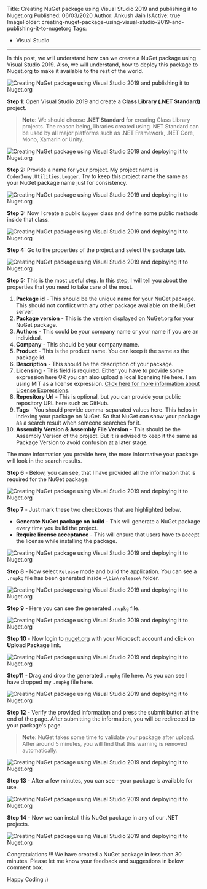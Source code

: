 Title: Creating NuGet package using Visual Studio 2019 and publishing it to Nuget.org
Published: 06/03/2020
Author: Ankush Jain
IsActive: true
ImageFolder: creating-nuget-package-using-visual-studio-2019-and-publishing-it-to-nugetorg
Tags:
  - Visual Studio
---
In this post, we will understand how can we create a NuGet package using Visual Studio 2019. Also, we will understand, how to deploy this package to Nuget.org to make it available to the rest of the world.

![Creating NuGet package using Visual Studio 2019 and publishing it to Nuget.org](/img/blogs/creating-nuget-package-using-visual-studio-2019-and-publishing-it-to-nugetorg/nuget.png)

**Step 1**: Open Visual Studio 2019 and create a **Class Library (.NET Standard)** project. 

> **Note:** We should choose **.NET Standard** for creating Class Library projects. The reason being, libraries created using .NET Standard can be used by all major platforms such as .NET Framework, .NET Core, Mono, Xamarin or Unity.

![Creating NuGet package using Visual Studio 2019 and deploying it to Nuget.org](/img/blogs/creating-nuget-package-using-visual-studio-2019-and-publishing-it-to-nugetorg/1-httpcreating-nuget-package-using-visual-studio-2019-and-deployin-it-to-nugetorg.png)

**Step 2:** Provide a name for your project. My project name is `CoderJony.Utilities.Logger`. Try to keep this project name the same as your NuGet package name just for consistency. 

![Creating NuGet package using Visual Studio 2019 and deploying it to Nuget.org](/img/blogs/creating-nuget-package-using-visual-studio-2019-and-publishing-it-to-nugetorg/2-httpcreating-nuget-package-using-visual-studio-2019-and-deployin-it-to-nugetorg.png)

**Step 3:** Now I create a public `Logger` class and define some public methods inside that class. 

![Creating NuGet package using Visual Studio 2019 and deploying it to Nuget.org](/img/blogs/creating-nuget-package-using-visual-studio-2019-and-publishing-it-to-nugetorg/3-httpcreating-nuget-package-using-visual-studio-2019-and-deployin-it-to-nugetorg.png)

**Step 4:** Go to the properties of the project and select the package tab. 

![Creating NuGet package using Visual Studio 2019 and deploying it to Nuget.org](/img/blogs/creating-nuget-package-using-visual-studio-2019-and-publishing-it-to-nugetorg/4-httpcreating-nuget-package-using-visual-studio-2019-and-deployin-it-to-nugetorg.png)

**Step 5:** This is the most useful step. In this step, I will tell you about the properties that you need to take care of the most.
1.  **Package id** - This should be the unique name for your NuGet package. This should not conflict with any other package available on the NuGet server.
2.  **Package version** - This is the version displayed on NuGet.org for your NuGet package.
3.  **Authors** - This could be your company name or your name if you are an individual.
4.  **Company** -  This should be your company name.
5.  **Product** - This is the product name. You can keep it the same as the package id.
6.  **Description** - This should be the description of your package.
7.  **Licensing** - This field is required. Either you have to provide some expression here OR you can also upload a local licensing file here. I am using MIT as a license expression. [Click here for more information about License Expressions](https://docs.microsoft.com/en-us/nuget/nuget-org/licenses.nuget.org#request).
8.  **Repository Url** - This is optional, but you can provide your public repository URL here such as GitHub.
9.  **Tags** - You should provide comma-separated values here. This helps in indexing your package on NuGet. So that NuGet can show your package as a search result when someone searches for it.
10.  **Assembly Version & Assembly File Version** - This should be the Assembly Version of the project. But it is advised to keep it the same as Package Version to avoid confusion at a later stage.

The more information you provide here, the more informative your package will look in the search results.

**Step 6** - Below, you can see, that I have provided all the information that is required for the NuGet package. 

![Creating NuGet package using Visual Studio 2019 and deploying it to Nuget.org](/img/blogs/creating-nuget-package-using-visual-studio-2019-and-publishing-it-to-nugetorg/6-httpcreating-nuget-package-using-visual-studio-2019-and-deployin-it-to-nugetorg.png)

**Step 7** - Just mark these two checkboxes that are highlighted below.
*   **Generate NuGet package on build** - This will generate a NuGet package every time you build the project.
*   **Require license acceptance** - This will ensure that users have to accept the license while installing the package.

![Creating NuGet package using Visual Studio 2019 and deploying it to Nuget.org](/img/blogs/creating-nuget-package-using-visual-studio-2019-and-publishing-it-to-nugetorg/7-httpcreating-nuget-package-using-visual-studio-2019-and-deployin-it-to-nugetorg.png)

**Step 8** - Now select `Release` mode and build the application. You can see a `.nupkg` file has been generated inside `~\bin\release\` folder. 

![Creating NuGet package using Visual Studio 2019 and deploying it to Nuget.org](/img/blogs/creating-nuget-package-using-visual-studio-2019-and-publishing-it-to-nugetorg/8-httpcreating-nuget-package-using-visual-studio-2019-and-deployin-it-to-nugetorg.png)

**Step 9** - Here you can see the generated `.nupkg` file. 

![Creating NuGet package using Visual Studio 2019 and deploying it to Nuget.org](/img/blogs/creating-nuget-package-using-visual-studio-2019-and-publishing-it-to-nugetorg/9-httpcreating-nuget-package-using-visual-studio-2019-and-deployin-it-to-nugetorg.png)

**Step 10** - Now login to [nuget.org](https://www.nuget.org/) with your Microsoft account and click on **Upload Package** link. 

![Creating NuGet package using Visual Studio 2019 and deploying it to Nuget.org](/img/blogs/creating-nuget-package-using-visual-studio-2019-and-publishing-it-to-nugetorg/10-httpcreating-nuget-package-using-visual-studio-2019-and-deployin-it-to-nugetorg.png)

**Step11** - Drag and drop the generated `.nupkg` file here. As you can see I have dropped my `.nupkg` file here. 

![Creating NuGet package using Visual Studio 2019 and deploying it to Nuget.org](/img/blogs/creating-nuget-package-using-visual-studio-2019-and-publishing-it-to-nugetorg/11-httpcreating-nuget-package-using-visual-studio-2019-and-deployin-it-to-nugetorg.png)

**Step 12** - Verify the provided information and press the submit button at the end of the page. After submitting the information, you will be redirected to your package's page. 

> **Note**: NuGet takes some time to validate your package after upload. After around 5 minutes, you will find that this warning is removed automatically.

![Creating NuGet package using Visual Studio 2019 and deploying it to Nuget.org](/img/blogs/creating-nuget-package-using-visual-studio-2019-and-publishing-it-to-nugetorg/12-httpcreating-nuget-package-using-visual-studio-2019-and-deployin-it-to-nugetorg.png)

**Step 13** - After a few minutes, you can see - your package is available for use. 

![Creating NuGet package using Visual Studio 2019 and deploying it to Nuget.org](/img/blogs/creating-nuget-package-using-visual-studio-2019-and-publishing-it-to-nugetorg/13-httpcreating-nuget-package-using-visual-studio-2019-and-deployin-it-to-nugetorg.png)

**Step 14** - Now we can install this NuGet package in any of our .NET projects. 

![Creating NuGet package using Visual Studio 2019 and deploying it to Nuget.org](/img/blogs/creating-nuget-package-using-visual-studio-2019-and-publishing-it-to-nugetorg/14-httpcreating-nuget-package-using-visual-studio-2019-and-deployin-it-to-nugetorg.png)

Congratulations !!! We have created a NuGet package in less than 30 minutes. Please let me know your feedback and suggestions in below comment box.

Happy Coding :)

                
